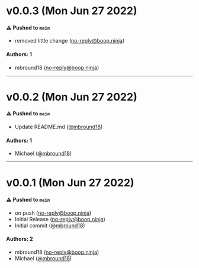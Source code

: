 # v0.0.3 (Mon Jun 27 2022)

#### ⚠️ Pushed to `main`

- removed little change (no-reply@boop.ninja)

#### Authors: 1

- mbround18 (no-reply@boop.ninja)

---

# v0.0.2 (Mon Jun 27 2022)

#### ⚠️ Pushed to `main`

- Update README.md ([@mbround18](https://github.com/mbround18))

#### Authors: 1

- Michael ([@mbround18](https://github.com/mbround18))

---

# v0.0.1 (Mon Jun 27 2022)

#### ⚠️ Pushed to `main`

- on push (no-reply@boop.ninja)
- Initial Release (no-reply@boop.ninja)
- Initial commit ([@mbround18](https://github.com/mbround18))

#### Authors: 2

- mbround18 (no-reply@boop.ninja)
- Michael ([@mbround18](https://github.com/mbround18))
